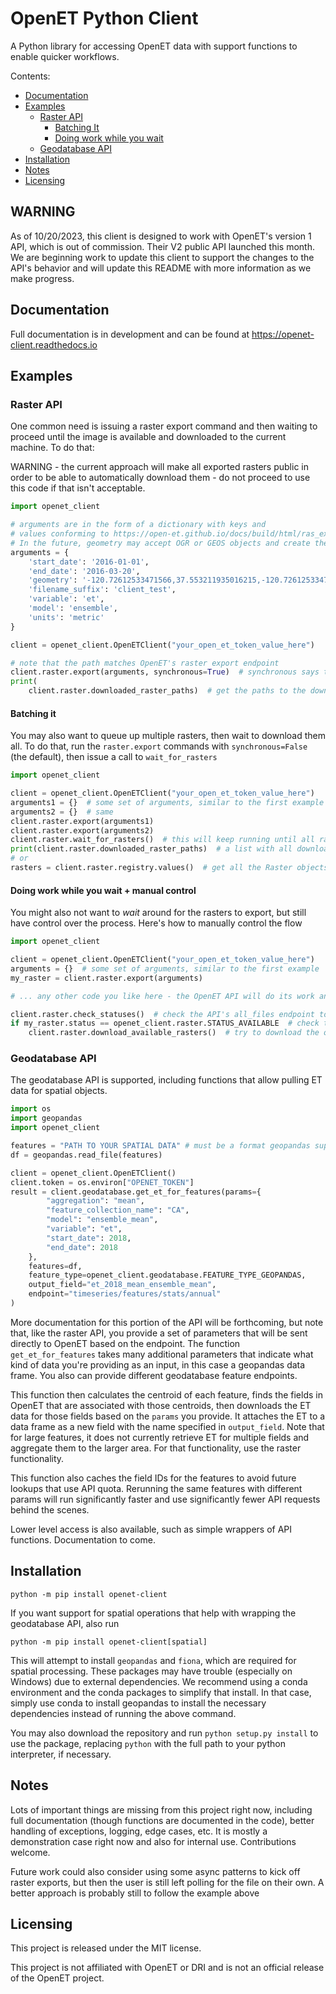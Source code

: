 # OpenET Python Client

A Python library for accessing OpenET data with support functions to enable quicker workflows.

Contents:
* [Documentation](#documentation)
* [Examples](#examples)
    * [Raster API](#raster-api)
        * [Batching It](#batching-it)
        * [Doing work while you wait](#doing-work-while-you-wait--manual-control)
    * [Geodatabase API](#geodatabase-api)
* [Installation](#installation)
* [Notes](#notes)
* [Licensing](#licensing)

## WARNING
As of 10/20/2023, this client is designed to work with OpenET's version 1 API, which is out of commission.
Their V2 public API launched this month. We are beginning work to update this client to support the
changes to the API's behavior and will update this README with more information as we make progress.

## Documentation
Full documentation is in development and can be found at https://openet-client.readthedocs.io

## Examples

### Raster API
One common need is issuing a raster export command and then waiting to proceed until the
image is available and downloaded to the current machine. To do that:

WARNING - the current approach will make all exported rasters public in order
to be able to automatically download them - do not proceed to use this code if that isn't
acceptable.

```python
import openet_client

# arguments are in the form of a dictionary with keys and
# values conforming to https://open-et.github.io/docs/build/html/ras_export.html
# In the future, geometry may accept OGR or GEOS objects and create the string itself
arguments = {
    'start_date': '2016-01-01',
    'end_date': '2016-03-20',
    'geometry': '-120.72612533471566,37.553211935016215,-120.72612533471566,37.474782294423676,-120.59703597924691,37.474782294423676,-120.59703597924691,37.553211935016215',
    'filename_suffix': 'client_test',
    'variable': 'et',
    'model': 'ensemble',
    'units': 'metric'
}

client = openet_client.OpenETClient("your_open_et_token_value_here")

# note that the path matches OpenET's raster export endpoint
client.raster.export(arguments, synchronous=True)  # synchronous says to wait for it to download before proceeding
print(
    client.raster.downloaded_raster_paths)  # get the paths to the downloaded rasters (will be a list, even for a single raster)
```

#### Batching it
You may also want to queue up multiple rasters, then wait to download them all. To do that,
run the `raster.export` commands with `synchronous=False` (the default), then
issue a call to `wait_for_rasters`

```python
import openet_client

client = openet_client.OpenETClient("your_open_et_token_value_here")
arguments1 = {}  # some set of arguments, similar to the first example
arguments2 = {}  # same
client.raster.export(arguments1)
client.raster.export(arguments2)
client.raster.wait_for_rasters()  # this will keep running until all rasters are downloaded - it will wait up to a day by default, but that's configurable by providing a `max_time` argument in seconds
print(client.raster.downloaded_raster_paths)  # a list with all downloaded rasters
# or
rasters = client.raster.registry.values()  # get all the Raster objects including remote URLs and local paths
```

#### Doing work while you wait + manual control
You might also not want to *wait* around for the rasters to export, but still have control over the process. Here's how
to manually control the flow

```python
import openet_client

client = openet_client.OpenETClient("your_open_et_token_value_here")
arguments = {}  # some set of arguments, similar to the first example
my_raster = client.raster.export(arguments)

# ... any other code you like here - the OpenET API will do its work and make the raster ready - or not, depending on your place in their queue ...

client.raster.check_statuses()  # check the API's all_files endpoint to see which rasters are ready
if my_raster.status == openet_client.raster.STATUS_AVAILABLE  # check that the raster we want is now ready
    client.raster.download_available_rasters()  # try to download the ones that are ready and not yet downloaded (from this session)
```

### Geodatabase API
The geodatabase API is supported, including functions that allow pulling ET data for spatial objects.
```python
import os
import geopandas
import openet_client

features = "PATH TO YOUR SPATIAL DATA" # must be a format geopandas supports, which is most spatial data
df = geopandas.read_file(features)

client = openet_client.OpenETClient()
client.token = os.environ["OPENET_TOKEN"]
result = client.geodatabase.get_et_for_features(params={
        "aggregation": "mean",
        "feature_collection_name": "CA",
        "model": "ensemble_mean",
        "variable": "et",
        "start_date": 2018,
        "end_date": 2018
    },
    features=df,
    feature_type=openet_client.geodatabase.FEATURE_TYPE_GEOPANDAS,
    output_field="et_2018_mean_ensemble_mean",
    endpoint="timeseries/features/stats/annual"
)
```

More documentation for this portion of the API will be forthcoming, but note that, like the raster API, you provide a set of
parameters that will be sent directly to OpenET based on the endpoint. The function `get_et_for_features` takes many additional
parameters that indicate what kind of data you're providing as an input, in this case a geopandas data frame.
You also can provide different geodatabase feature endpoints.

This function then calculates the centroid of each feature, finds the fields in OpenET that are associated with those centroids,
then downloads the ET data for those fields based on the `params` you provide. It attaches the ET
to a data frame as a new field with the name specified in `output_field`. Note that for large features, it does not currently
retrieve ET for multiple fields and aggregate them to the larger area. For that functionality, use the raster functionality.

This function also caches the field IDs for the features to avoid future lookups that use API quota. Rerunning the
same features with different params will run significantly faster and use significantly fewer API requests behind the scenes.

Lower level access is also available, such as simple wrappers of API functions. Documentation to come.

## Installation
```shell
python -m pip install openet-client
```

If you want support for spatial operations that help with wrapping the geodatabase API, also run
```shell
python -m pip install openet-client[spatial]
```
This will attempt to install `geopandas` and `fiona`, which are required for spatial processing. These packages may have trouble (especially on Windows) due to external dependencies. We recommend using a conda environment and the conda packages to simplify that install. In that case, simply use conda to install geopandas to install the necessary dependencies instead of running the above command.

You may also download the repository
and run `python setup.py install` to use the package, replacing
`python` with the full path to your python interpreter, if necessary.

## Notes
Lots of important things are missing from this project right now, including full documentation (though functions are documented
in the code), better handling of exceptions, logging, edge cases, etc. It is mostly a demonstration case right now and also for internal use. Contributions welcome.

Future work could also consider using some async patterns to kick off raster exports, but then the user is still left polling
for the file on their own. A better approach is probably still to follow the example above

## Licensing
This project is released under the MIT license.

This project is not affiliated with OpenET or DRI and is not an official release of the OpenET project.